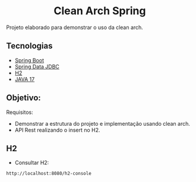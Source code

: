 <h1 align="center">
 Clean Arch Spring
</h1>


Projeto elaborado para demonstrar o uso da clean arch.

## Tecnologias

- [Spring Boot](https://spring.io/projects/spring-boot)
- [Spring Data JDBC](https://spring.io/projects/spring-data-jdbc)
- [H2](https://www.h2database.com/html/main.html)
- [JAVA 17](https://www.oracle.com/br/news/announcement/oracle-releases-java-17-2021-09-14/)

##  Objetivo:

Requisitos:

- Demonstrar a estrutura do projeto e implementação usando clean arch.
- API Rest realizando o insert no H2.


## H2
- Consultar H2:
```
http://localhost:8080/h2-console
```
